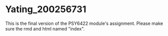 # Yating_200256731
This is the final version of the PSY6422 module's assignment.
Please make sure the rmd and html named "index".
